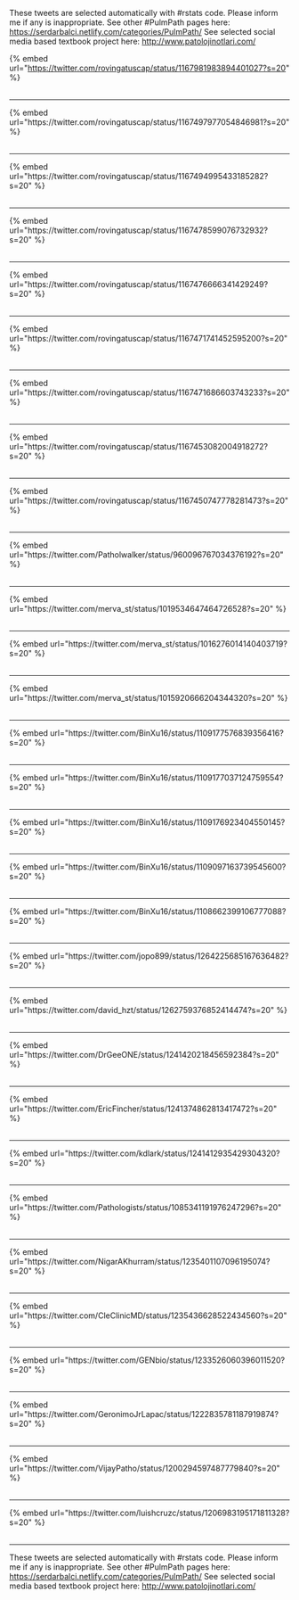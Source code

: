 

These tweets are selected automatically with #rstats code. Please inform me if any is inappropriate.
See other #PulmPath pages here: https://serdarbalci.netlify.com/categories/PulmPath/ 
See selected social media based textbook project here: http://www.patolojinotlari.com/

{% embed url="https://twitter.com/rovingatuscap/status/1167981983894401027?s=20" %}<br>
<br>
<hr>
{% embed url="https://twitter.com/rovingatuscap/status/1167497977054846981?s=20" %}<br>
<br>
<hr>
{% embed url="https://twitter.com/rovingatuscap/status/1167494995433185282?s=20" %}<br>
<br>
<hr>
{% embed url="https://twitter.com/rovingatuscap/status/1167478599076732932?s=20" %}<br>
<br>
<hr>
{% embed url="https://twitter.com/rovingatuscap/status/1167476666341429249?s=20" %}<br>
<br>
<hr>
{% embed url="https://twitter.com/rovingatuscap/status/1167471741452595200?s=20" %}<br>
<br>
<hr>
{% embed url="https://twitter.com/rovingatuscap/status/1167471686603743233?s=20" %}<br>
<br>
<hr>
{% embed url="https://twitter.com/rovingatuscap/status/1167453082004918272?s=20" %}<br>
<br>
<hr>
{% embed url="https://twitter.com/rovingatuscap/status/1167450747778281473?s=20" %}<br>
<br>
<hr>
{% embed url="https://twitter.com/Patholwalker/status/960096767034376192?s=20" %}<br>
<br>
<hr>
{% embed url="https://twitter.com/merva_st/status/1019534647464726528?s=20" %}<br>
<br>
<hr>
{% embed url="https://twitter.com/merva_st/status/1016276014140403719?s=20" %}<br>
<br>
<hr>
{% embed url="https://twitter.com/merva_st/status/1015920666204344320?s=20" %}<br>
<br>
<hr>
{% embed url="https://twitter.com/BinXu16/status/1109177576839356416?s=20" %}<br>
<br>
<hr>
{% embed url="https://twitter.com/BinXu16/status/1109177037124759554?s=20" %}<br>
<br>
<hr>
{% embed url="https://twitter.com/BinXu16/status/1109176923404550145?s=20" %}<br>
<br>
<hr>
{% embed url="https://twitter.com/BinXu16/status/1109097163739545600?s=20" %}<br>
<br>
<hr>
{% embed url="https://twitter.com/BinXu16/status/1108662399106777088?s=20" %}<br>
<br>
<hr>
{% embed url="https://twitter.com/jopo899/status/1264225685167636482?s=20" %}<br>
<br>
<hr>
{% embed url="https://twitter.com/david_hzt/status/1262759376852414474?s=20" %}<br>
<br>
<hr>
{% embed url="https://twitter.com/DrGeeONE/status/1241420218456592384?s=20" %}<br>
<br>
<hr>
{% embed url="https://twitter.com/EricFincher/status/1241374862813417472?s=20" %}<br>
<br>
<hr>
{% embed url="https://twitter.com/kdlark/status/1241412935429304320?s=20" %}<br>
<br>
<hr>
{% embed url="https://twitter.com/Pathologists/status/1085341191976247296?s=20" %}<br>
<br>
<hr>
{% embed url="https://twitter.com/NigarAKhurram/status/1235401107096195074?s=20" %}<br>
<br>
<hr>
{% embed url="https://twitter.com/CleClinicMD/status/1235436628522434560?s=20" %}<br>
<br>
<hr>
{% embed url="https://twitter.com/GENbio/status/1233526060396011520?s=20" %}<br>
<br>
<hr>
{% embed url="https://twitter.com/GeronimoJrLapac/status/1222835781187919874?s=20" %}<br>
<br>
<hr>
{% embed url="https://twitter.com/VijayPatho/status/1200294597487779840?s=20" %}<br>
<br>
<hr>
{% embed url="https://twitter.com/luishcruzc/status/1206983195171811328?s=20" %}<br>
<br>
<hr>


These tweets are selected automatically with #rstats code. Please inform me if any is inappropriate.
See other #PulmPath pages here: https://serdarbalci.netlify.com/categories/PulmPath/ 
See selected social media based textbook project here: http://www.patolojinotlari.com/
